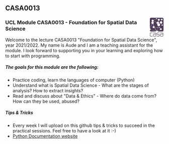 ## CASA0013 
<img src ="/img/casa_logo.jpg" align="right" height=60 style="float">

### UCL Module CASA0013 - Foundation for Spatial Data Science
Welcome to the lecture CASA0013 "Foundation for Spatial Data Science", year 2021/2022. My name is Aude and I am a teaching assistant for the module. I look forward to supporting you in your learning and exploring how to start with programming. 


##### The goals for this module are the following: 
  - Practice coding, learn the languages of computer (Python)
  - Understand what is Spatial Data Science - What are the stages of analysis? How to extract insights? 
  - Read and discuss about "Data & Ethics" - Where do data come from? How can they be used, abused?

##### Tips & Tricks 
- Every week I will upload on this github tips & tricks to succeed in the practical sessions. Feel free to have a look at it :-) 
- [Python Documentation website](https://docs.python.org/3/)
